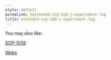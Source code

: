 ```yaml
---
style: default
permalink: Xextended-scp-420-j-experiment-log
title: extended-scp-420-j-experiment-log
---
```

You may also like:

[SCP-1038](http://scp-wiki.net/scp-1038)

[Webs](http://scp-wiki.net/webs)
